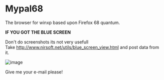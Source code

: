 # Mypal68

The browser for winxp based upon Firefox 68 quantum.


**IF YOU GOT THE BLUE SCREEN**

Don't do screenshots its not very usefull
</br>
Take http://www.nirsoft.net/utils/blue_screen_view.html and post data from it.

![image](https://user-images.githubusercontent.com/19492771/152347482-f51058cd-2967-4bc5-80fd-5d269c328774.png)


Give me your e-mail please!
